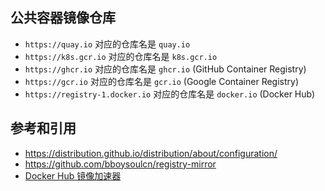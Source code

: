 ## 公共容器镜像仓库

- `https://quay.io` 对应的仓库名是 `quay.io`
- `https://k8s.gcr.io` 对应的仓库名是 `k8s.gcr.io`
- `https://ghcr.io` 对应的仓库名是 `ghcr.io` (GitHub Container Registry)
- `https://gcr.io` 对应的仓库名是 `gcr.io` (Google Container Registry)
- `https://registry-1.docker.io` 对应的仓库名是 `docker.io` (Docker Hub)

## 参考和引用

- https://distribution.github.io/distribution/about/configuration/
- https://github.com/bboysoulcn/registry-mirror
- [Docker Hub 镜像加速器](https://gist.github.com/y0ngb1n/7e8f16af3242c7815e7ca2f0833d3ea6)
